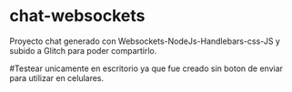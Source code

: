 # chat-websockets
Proyecto chat generado con Websockets-NodeJs-Handlebars-css-JS y subido a Glitch para poder compartirlo. 

#Testear unicamente en escritorio ya que fue creado sin boton de enviar para utilizar en celulares.
